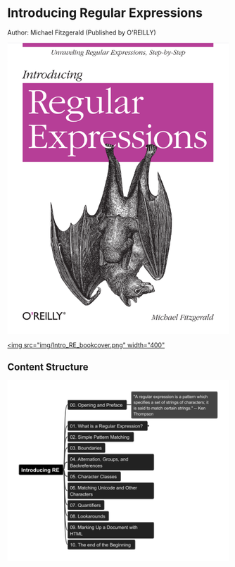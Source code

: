 # Introducing Regular Expressions

Author: Michael Fitzgerald (Published by O'REILLY)

[![book cover](img/Intro_RE_bookcover.png)](https://www.oreilly.com/library/view/introducing-regular-expressions/9781449338879/)

[<img src="img/Intro_RE_bookcover.png" width="400"](https://www.oreilly.com/library/view/introducing-regular-expressions/9781449338879/)

## Content Structure

![mindmind-l1](img/Introducing_Regular_Expressions.png)